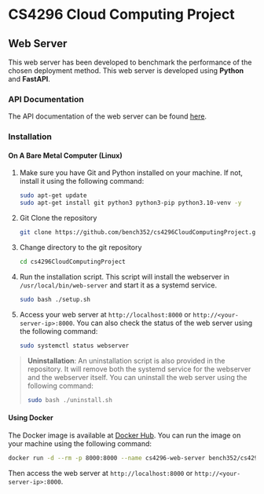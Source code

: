 # CS4296 Cloud Computing Project

## Web Server

This web server has been developed to benchmark the performance of the chosen deployment method. This web server is
developed using **Python** and **FastAPI**.

### API Documentation

The API documentation of the web server can be found [here](./web-server/README.md).

### Installation

#### On A Bare Metal Computer (Linux)

1. Make sure you have Git and Python installed on your machine. If not, install it using the following command:

   ```bash
   sudo apt-get update
   sudo apt-get install git python3 python3-pip python3.10-venv -y
   ```

2. Git Clone the repository

   ```bash
   git clone https://github.com/bench352/cs4296CloudComputingProject.git
   ```

3. Change directory to the git repository

   ```bash
   cd cs4296CloudComputingProject
   ```

4. Run the installation script. This script will install the webserver in `/usr/local/bin/web-server` and start it as
   a systemd service.

    ```bash
    sudo bash ./setup.sh
    ```

5. Access your web server at `http://localhost:8000` or `http://<your-server-ip>:8000`. You can also check the status of
   the web server using the following command:

    ```bash
    sudo systemctl status webserver
    ```

> **Uninstallation**: An uninstallation script is also provided in the repository. It will remove both the systemd
> service for the webserver and the webserver itself. You can uninstall the web server using the following command:
>
>  ```bash
>  sudo bash ./uninstall.sh
>  ```

#### Using Docker

The Docker image is available
at [Docker Hub](https://hub.docker.com/r/bench352/cs4296-web-server-for-project). You can run the image
on your machine using the following command:

```bash
docker run -d --rm -p 8000:8000 --name cs4296-web-server bench352/cs4296-web-server-for-project:latest
```

Then access the web server at `http://localhost:8000` or `http://<your-server-ip>:8000`.
